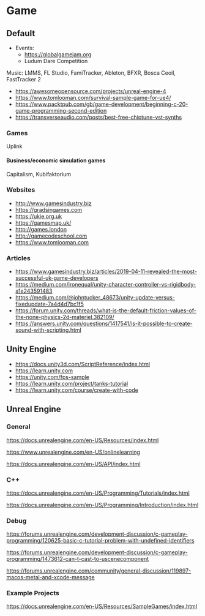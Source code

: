 # Game

## Default

* Events:
  * https://globalgamejam.org
  * Ludum Dare Competition

Music: LMMS, FL Studio, FamiTracker, Ableton, BFXR, Bosca Ceoil, FastTracker 2

* https://awesomeopensource.com/projects/unreal-engine-4
* https://www.tomlooman.com/survival-sample-game-for-ue4/
* https://www.packtpub.com/gb/game-development/beginning-c-20-game-programming-second-edition
* https://transverseaudio.com/posts/best-free-chiptune-vst-synths

### Games

Uplink

#### Business/economic simulation games
Capitalism, Kubifaktorium

### Websites
* http://www.gamesindustry.biz
* https://gradsingames.com
* https://ukie.org.uk
* https://gamesmap.uk/
* http://games.london
* http://gamecodeschool.com
* https://www.tomlooman.com

### Articles
* https://www.gamesindustry.biz/articles/2019-04-11-revealed-the-most-successful-uk-game-developers
* https://medium.com/ironequal/unity-character-controller-vs-rigidbody-a1e243591483
* https://medium.com/@johntucker_48673/unity-update-versus-fixedupdate-7a4d4d7bc1f5
* https://forum.unity.com/threads/what-is-the-default-friction-values-of-the-none-physics-2d-materiel.382109/
* https://answers.unity.com/questions/1417541/is-it-possible-to-create-sound-with-scripting.html

## Unity Engine
* https://docs.unity3d.com/ScriptReference/index.html
* https://learn.unity.com
* https://unity.com/fps-sample
* https://learn.unity.com/project/tanks-tutorial
* https://learn.unity.com/course/create-with-code


## Unreal Engine

### General

https://docs.unrealengine.com/en-US/Resources/index.html

https://www.unrealengine.com/en-US/onlinelearning

https://docs.unrealengine.com/en-US/API/index.html


### C++

https://docs.unrealengine.com/en-US/Programming/Tutorials/index.html

https://docs.unrealengine.com/en-US/Programming/Introduction/index.html


### Debug

https://forums.unrealengine.com/development-discussion/c-gameplay-programming/120625-basic-c-tutorial-problem-with-undefined-identifiers

https://forums.unrealengine.com/development-discussion/c-gameplay-programming/1473612-can-t-cast-to-uscenecomponent

https://forums.unrealengine.com/community/general-discussion/119897-macos-metal-and-xcode-message


### Example Projects

https://docs.unrealengine.com/en-US/Resources/SampleGames/index.html
